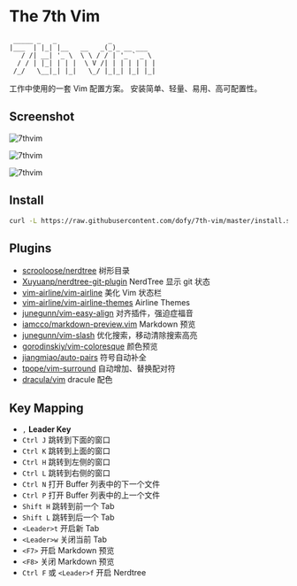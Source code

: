# The 7th Vim

```
 _____ _   _             _           
|___  | |_| |__   __   _(_)_ __ ___  
   / /| __| '_ \  \ \ / / | '_ ` _ \ 
  / / | |_| | | |  \ V /| | | | | | |
 /_/   \__|_| |_|   \_/ |_|_| |_| |_|
```

工作中使用的一套 Vim 配置方案。 安装简单、轻量、易用、高可配置性。

## Screenshot

![7thvim][screen-shot-1]

![7thvim][screen-shot-2]

![7thvim][screen-shot-3]

## Install

```bash
curl -L https://raw.githubusercontent.com/dofy/7th-vim/master/install.sh | sh
```

## Plugins

  - [scrooloose/nerdtree][plug01] 树形目录
  - [Xuyuanp/nerdtree-git-plugin][plug02] NerdTree 显示 git 状态
  - [vim-airline/vim-airline][plug03] 美化 Vim 状态栏
  - [vim-airline/vim-airline-themes][plug04] Airline Themes
  - [junegunn/vim-easy-align][plug05] 对齐插件，强迫症福音
  - [iamcco/markdown-preview.vim][plug06] Markdown 预览
  - [junegunn/vim-slash][plug07] 优化搜索，移动清除搜索高亮
  - [gorodinskiy/vim-coloresque][plug08] 颜色预览
  - [jiangmiao/auto-pairs][plug09] 符号自动补全
  - [tpope/vim-surround][plug10] 自动增加、替换配对符
  - [dracula/vim][plug11] dracule 配色

## Key Mapping

  - `,` **Leader Key**
  - `Ctrl J` 跳转到下面的窗口
  - `Ctrl K` 跳转到上面的窗口
  - `Ctrl H` 跳转到左侧的窗口
  - `Ctrl L` 跳转到右侧的窗口
  - `Ctrl N` 打开 Buffer 列表中的下一个文件
  - `Ctrl P` 打开 Buffer 列表中的上一个文件
  - `Shift H` 跳转到前一个 Tab
  - `Shift L` 跳转到后一个 Tab
  - `<Leader>t` 开启新 Tab
  - `<Leader>w` 关闭当前 Tab
  - `<F7>` 开启 Markdown 预览
  - `<F8>` 关闭 Markdown 预览
  - `Ctrl F` 或 `<Leader>f` 开启 Nerdtree

[screen-shot-1]: https://user-images.githubusercontent.com/344197/34243545-3b92507e-e65c-11e7-8a26-2b763f4b291a.png
[screen-shot-2]: https://user-images.githubusercontent.com/344197/34251542-72916ee2-e67b-11e7-8932-f377b121b60b.png
[screen-shot-3]: https://user-images.githubusercontent.com/344197/34251767-1861bb24-e67c-11e7-8018-2942507de915.png
[plug01]: https://github.com/scrooloose/nerdtree
[plug02]: https://github.com/Xuyuanp/nerdtree-git-plugin
[plug03]: https://github.com/vim-airline/vim-airline
[plug04]: https://github.com/vim-airline/vim-airline-themes
[plug05]: https://github.com/junegunn/vim-easy-align
[plug06]: https://github.com/iamcco/markdown-preview.vim
[plug07]: https://github.com/junegunn/vim-slash
[plug08]: https://github.com/gorodinskiy/vim-coloresque
[plug09]: https://github.com/jiangmiao/auto-pairs
[plug10]: https://github.com/tpope/vim-surround
[plug11]: https://github.com/dracula/vim
